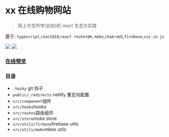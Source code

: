 # xx 在线购物网站

> 用上毕生所学(此刻)的 react 生态大实践

基于:
`typescript`,`react@18`,`react router@6`,
`mobx`,`chakraUI`,`firebase`,`css-in-js`

![](https://s2.loli.net/2022/05/20/B8vFDMLugCP6mUs.png)
![](https://s2.loli.net/2022/05/20/q9dYEUOkJ7iPrAn.png)

### [在线预览](https://melodious-begonia-d9918d.netlify.app)

### 目录

- `.husky` git 钩子
- `public/_redirects` netlify 重定向配置
- `src/component`组件
- `src/hooks`hooks
- `src/routes`路由组件
- `src/store`mobx store
- `src/utils/firbase`firebase utils
- `src/utils/mobx`mbox utils
